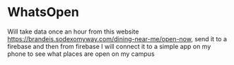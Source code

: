 # WhatsOpen

Will take data once an hour from this website https://brandeis.sodexomyway.com/dining-near-me/open-now, send it to a firebase and then from firebase 
I will connect it to a simple app on my phone to see what places are open on my campus
